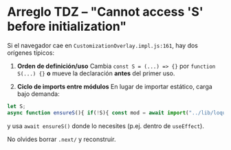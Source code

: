 # Arreglo TDZ – "Cannot access 'S' before initialization"
Si el navegador cae en `CustomizationOverlay.impl.js:161`, hay dos orígenes típicos:

1) **Orden de definición/uso**
   Cambia `const S = (...) => {}` por `function S(...) {}` **o** mueve la declaración **antes** del primer uso.

2) **Ciclo de imports entre módulos**
   En lugar de importar estático, carga bajo demanda:
```js
let S;
async function ensureS(){ if(!S){ const mod = await import("../lib/loquesea"); S = mod.S; } return S; }
```
y usa `await ensureS()` donde lo necesites (p.ej. dentro de `useEffect`).

No olvides borrar `.next/` y reconstruir.
